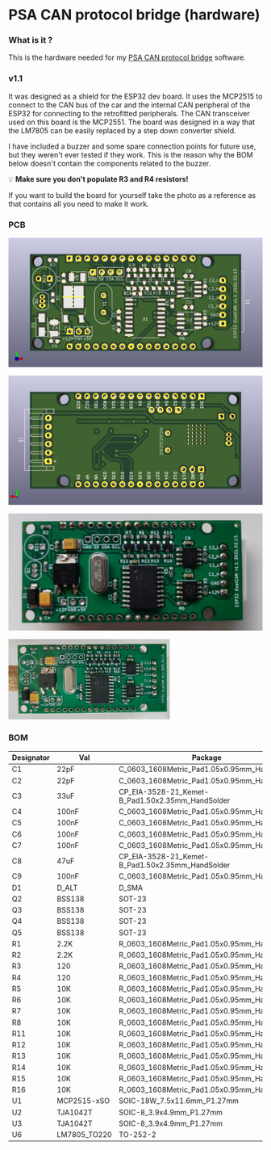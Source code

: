 # PSA CAN protocol bridge (hardware)

### What is it ?
This is the hardware needed for my [PSA CAN protocol bridge][psacanbridge] software.

### v1.1

It was designed as a shield for the ESP32 dev board. It uses the MCP2515 to connect to the CAN bus of the car and the internal CAN peripheral of the ESP32 for connecting to the retrofitted peripherals. The CAN transceiver used on this board is the MCP2551.
The board was designed in a way that the LM7805 can be easily replaced by a step down converter shield.

I have included a buzzer and some spare connection points for future use, but they weren't ever tested if they work. This is the reason why the BOM below doesn't contain the components related to the buzzer.

💡 **Make sure you don't populate R3 and R4 resistors!**

If you want to build the board for yourself take the photo as a reference as that contains all you need to make it work.

### PCB

![kicad_front.jpg](https://github.com/morcibacsi/PSACANBridgeHW/raw/v1.1/images/kicad_front.jpg)

![kicad_back.jpg](https://github.com/morcibacsi/PSACANBridgeHW/raw/v1.1/images/kicad_back.jpg)

![photo.jpg](https://github.com/morcibacsi/PSACANBridgeHW/raw/v1.1/images/photo.jpg)

![assembled.gif](https://github.com/morcibacsi/PSACANBridgeHW/raw/v1.1/images/assembled.gif)

### BOM

|Designator|Val         |Package                                         |
|----------|------------|------------------------------------------------|
|C1        |22pF        |C_0603_1608Metric_Pad1.05x0.95mm_HandSolder     |
|C2        |22pF        |C_0603_1608Metric_Pad1.05x0.95mm_HandSolder     |
|C3        |33uF        |CP_EIA-3528-21_Kemet-B_Pad1.50x2.35mm_HandSolder|
|C4        |100nF       |C_0603_1608Metric_Pad1.05x0.95mm_HandSolder     |
|C5        |100nF       |C_0603_1608Metric_Pad1.05x0.95mm_HandSolder     |
|C6        |100nF       |C_0603_1608Metric_Pad1.05x0.95mm_HandSolder     |
|C7        |100nF       |C_0603_1608Metric_Pad1.05x0.95mm_HandSolder     |
|C8        |47uF        |CP_EIA-3528-21_Kemet-B_Pad1.50x2.35mm_HandSolder|
|C9        |100nF       |C_0603_1608Metric_Pad1.05x0.95mm_HandSolder     |
|D1        |D_ALT       |D_SMA                                           |
|Q2        |BSS138      |SOT-23                                          |
|Q3        |BSS138      |SOT-23                                          |
|Q4        |BSS138      |SOT-23                                          |
|Q5        |BSS138      |SOT-23                                          |
|R1        |2.2K        |R_0603_1608Metric_Pad1.05x0.95mm_HandSolder     |
|R2        |2.2K        |R_0603_1608Metric_Pad1.05x0.95mm_HandSolder     |
|R3        |120         |R_0603_1608Metric_Pad1.05x0.95mm_HandSolder     |
|R4        |120         |R_0603_1608Metric_Pad1.05x0.95mm_HandSolder     |
|R5        |10K         |R_0603_1608Metric_Pad1.05x0.95mm_HandSolder     |
|R6        |10K         |R_0603_1608Metric_Pad1.05x0.95mm_HandSolder     |
|R7        |10K         |R_0603_1608Metric_Pad1.05x0.95mm_HandSolder     |
|R8        |10K         |R_0603_1608Metric_Pad1.05x0.95mm_HandSolder     |
|R11       |10K         |R_0603_1608Metric_Pad1.05x0.95mm_HandSolder     |
|R12       |10K         |R_0603_1608Metric_Pad1.05x0.95mm_HandSolder     |
|R13       |10K         |R_0603_1608Metric_Pad1.05x0.95mm_HandSolder     |
|R14       |10K         |R_0603_1608Metric_Pad1.05x0.95mm_HandSolder     |
|R15       |10K         |R_0603_1608Metric_Pad1.05x0.95mm_HandSolder     |
|R16       |10K         |R_0603_1608Metric_Pad1.05x0.95mm_HandSolder     |
|U1        |MCP2515-xSO |SOIC-18W_7.5x11.6mm_P1.27mm                     |
|U2        |TJA1042T    |SOIC-8_3.9x4.9mm_P1.27mm                        |
|U3        |TJA1042T    |SOIC-8_3.9x4.9mm_P1.27mm                        |
|U6        |LM7805_TO220|TO-252-2                                        |

[psacanbridge]: https://github.com/morcibacsi/PSACANBridge